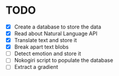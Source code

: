 # TODO

- [x] Create a database to store the data
- [x] Read about Natural Language API
- [x] Translate text and store it
- [x] Break apart text blobs
- [ ] Detect emotion and store it
- [ ] Nokogiri script to populate the database
- [ ] Extract a gradient
